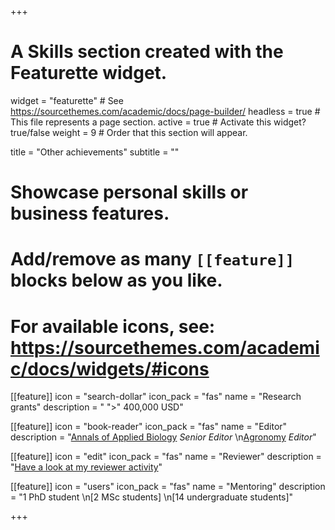 +++
# A Skills section created with the Featurette widget.
widget = "featurette"  # See https://sourcethemes.com/academic/docs/page-builder/
headless = true  # This file represents a page section.
active = true  # Activate this widget? true/false
weight = 9  # Order that this section will appear.

title = "Other achievements"
subtitle = ""

# Showcase personal skills or business features.
# 
# Add/remove as many `[[feature]]` blocks below as you like.
# 
# For available icons, see: https://sourcethemes.com/academic/docs/widgets/#icons

[[feature]]
  icon = "search-dollar"
  icon_pack = "fas"
  name = "Research grants"
  description = " ">" 400,000 USD"
  
[[feature]]
  icon = "book-reader"
  icon_pack = "fas"
  name = "Editor"
  description = "[Annals of Applied Biology](https://onlinelibrary.wiley.com/journal/17447348) *Senior Editor*  \n[Agronomy](https://www.mdpi.com/journal/agronomy) *Editor*"  
  
[[feature]]
  icon = "edit"
  icon_pack = "fas"
  name = "Reviewer"
  description = "[Have a look at my reviewer activity](https://publons.com/author/1283862/antonino-malacrino)"

[[feature]]
  icon = "users"
  icon_pack = "fas"
  name = "Mentoring"
  description = "1 PhD student \n[2 MSc students] \n[14 undergraduate students]"

+++

